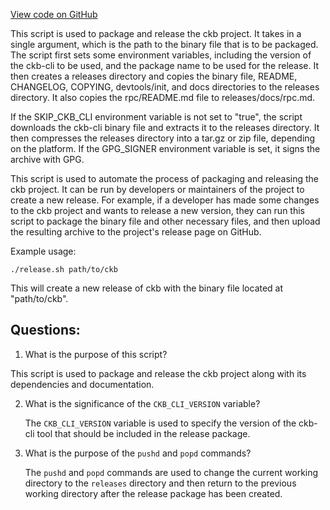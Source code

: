 [View code on GitHub](https://github.com/nervosnetwork/ckb/devtools/ci/package.sh)

This script is used to package and release the ckb project. It takes in a single argument, which is the path to the binary file that is to be packaged. The script first sets some environment variables, including the version of the ckb-cli to be used, and the package name to be used for the release. It then creates a releases directory and copies the binary file, README, CHANGELOG, COPYING, devtools/init, and docs directories to the releases directory. It also copies the rpc/README.md file to releases/docs/rpc.md. 

If the SKIP_CKB_CLI environment variable is not set to "true", the script downloads the ckb-cli binary file and extracts it to the releases directory. It then compresses the releases directory into a tar.gz or zip file, depending on the platform. If the GPG_SIGNER environment variable is set, it signs the archive with GPG.

This script is used to automate the process of packaging and releasing the ckb project. It can be run by developers or maintainers of the project to create a new release. For example, if a developer has made some changes to the ckb project and wants to release a new version, they can run this script to package the binary file and other necessary files, and then upload the resulting archive to the project's release page on GitHub. 

Example usage:

```
./release.sh path/to/ckb
```

This will create a new release of ckb with the binary file located at "path/to/ckb".
## Questions: 
 1. What is the purpose of this script?
   
   This script is used to package and release the ckb project along with its dependencies and documentation.

2. What is the significance of the `CKB_CLI_VERSION` variable?
   
   The `CKB_CLI_VERSION` variable is used to specify the version of the ckb-cli tool that should be included in the release package.

3. What is the purpose of the `pushd` and `popd` commands?
   
   The `pushd` and `popd` commands are used to change the current working directory to the `releases` directory and then return to the previous working directory after the release package has been created.
